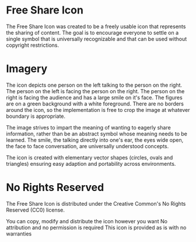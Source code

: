 Free Share Icon
=================

The Free Share Icon was created to be a freely usable icon that represents the sharing of content. The goal is to encourage everyone to settle on a single symbol that is universally recognizable and that can be used without copyright restrictions.

Imagery
=======

The icon depicts one person on the left talking to the person on the right. The person on the left is facing the person on the right. The person on the right is facing the audience and has a large smile on it's face. The figures are on a green background with a white foreground. There are no borders around the icon, so the implementation is free to crop the image at whatever boundary is appropriate.

The image strives to impart the meaning of wanting to eagerly share information, rather than be an abstract symbol whose meaning needs to be learned. The smile, the talking directly into one's ear, the eyes wide open, the face to face conversation, are universally understood concepts.

The icon is created with elementary vector shapes (circles, ovals and triangles) ensuring easy adaption and portability across environments.

No Rights Reserved
==================

The Free Share Icon is distributed under the Creative Common's No Rights Reserved (CC0) license.

You can copy, modify and distribute the icon however you want
No attribution and no permission is required
This icon is provided as is with no warranties
